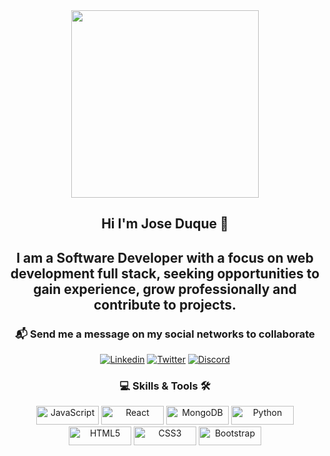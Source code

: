 <section align="center">
    <img align="center" src="https://media.giphy.com/media/zXmbOaTpbY6mA/giphy.gif" width="300">
        <h1 align="center"> Hi I'm Jose Duque 👋</h1>
        <h2 align="center">I am a Software Developer with a focus on web development full stack, 
         seeking opportunities to gain experience, grow professionally and contribute to projects.
        </h2>
 </section>
    
<div align="center">
    <h3 align="center"> 📬 Send me a message on my social networks to collaborate </h3>
    <a href="https://www.linkedin.com/in/joseduquea/" target="_blank"><img src="https://img.shields.io/badge/LinkedIn-0077B5?style=for-the-badge&logo=linkedin&logoColor=white" alt="Linkedin" target="_blank"></a>
    <a href="https://twitter.com/joseduquea" target="_blank"><img src="https://img.shields.io/badge/Twitter-1DA1F2?style=for-the-badge&logo=twitter&logoColor=white" alt="Twitter" target="_blank"></a>
    <a href="https://discord.gg/Bb5XQx9cEJ" target="_blank"><img src="https://img.shields.io/badge/Discord-7289DA?style=for-the-badge&logo=discord&logoColor=white" alt="Discord" target="_blank"></a>
</div>

<div align="center">
    <h3> 💻 Skills & Tools 🛠 </h3>
    <img src="https://img.shields.io/badge/JavaScript-F7DF1E?style=for-the-badge&logo=javascript&logoColor=black" alt="JavaScript" height="30" width="100">
    <img src="https://img.shields.io/badge/React-20232A?style=for-the-badge&logo=react&logoColor=61DAFB" alt="React" height="30" width="100">
    <img src="https://img.shields.io/badge/MongoDB-4EA94B?style=for-the-badge&logo=mongodb&logoColor=white" alt="MongoDB" height="30" width="100">
    <img src="https://img.shields.io/badge/Python-14354C?style=for-the-badge&logo=python&logoColor=white" alt="Python" height="30" width="100">
    <img src="https://img.shields.io/badge/HTML5-E34F26?style=for-the-badge&logo=html5&logoColor=white" alt="HTML5" height="30" width="100">
    <img src="https://img.shields.io/badge/CSS3-1572B6?style=for-the-badge&logo=css3&logoColor=white" alt="CSS3" height="30" width="100">
   <img src="https://img.shields.io/badge/Bootstrap-563D7C?style=for-the-badge&logo=bootstrap&logoColor=white" alt="Bootstrap" height="30" width="100">
</div>


<!--
**joseduquea/joseduquea** is a ✨ _special_ ✨ repository because its `README.md` (this file) appears on your GitHub profile.


